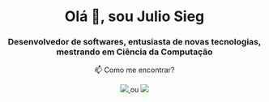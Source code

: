 <h1 align="center">Olá 👋, sou Julio Sieg</h1>
<h3 align="center">Desenvolvedor de softwares, entusiasta de novas tecnologias, mestrando em Ciência da Computação</h3>

<p align="center">
📫 Como me encontrar? 
</p>

<p align="center">
  <a href="mailto:julio.sieg@gmail.com">
    <img src="https://img.shields.io/badge/-julio.sieg@gmail.com-c14438?style=flat-square&logo=Gmail&logoColor=white&link=mailto:julio.sieg@gmail.com" />
  </a> 
  ou
  <a href="https://www.linkedin.com/in/juliosieg/">
    <img src="https://img.shields.io/badge/-juliosieg-blue?style=flat-square&logo=Linkedin&logoColor=white&link=https://www.linkedin.com/in/juliosieg/" />
  </a>
</p>
